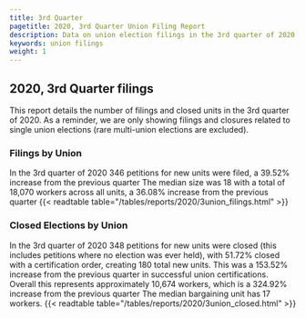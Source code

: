 ```yaml
---
title: 3rd Quarter
pagetitle: 2020, 3rd Quarter Union Filing Report
description: Data on union election filings in the 3rd quarter of 2020
keywords: union filings
weight: 1
---
```


## 2020, 3rd Quarter filings

This report details the number of filings and closed units in the 3rd quarter of 2020. As a reminder, we are only showing filings and closures related to single union elections (rare multi-union elections are excluded).

### Filings by Union
In the 3rd quarter of 2020 346 petitions for new units were filed, a 39.52% increase from the previous quarter The median size was 18 with a total of 18,070 workers across all units, a 36.08% increase from the previous quarter
{{< readtable table="/tables/reports/2020/3union_filings.html" >}}

### Closed Elections by Union
In the 3rd quarter of 2020 348 petitions for new units were closed (this includes petitions where no election was ever held), with 51.72% closed with a certification order, creating 180 total new units. This was a 153.52% increase from the previous quarter in successful union certifications. Overall this represents approximately 10,674 workers, which is a 324.92% increase from the previous quarter The median bargaining unit has 17 workers.
{{< readtable table="/tables/reports/2020/3union_closed.html" >}}
